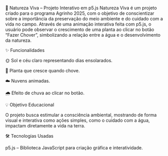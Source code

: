 🌱 Natureza Viva – Projeto Interativo em p5.js
Natureza Viva é um projeto criado para o programa Agrinho 2025, com o objetivo de conscientizar sobre a importância da preservação do meio ambiente e do cuidado com a vida no campo. Através de uma animação interativa feita com p5.js, o usuário pode observar o crescimento de uma planta ao clicar no botão “Fazer Chover”, simbolizando a relação entre a água e o desenvolvimento da natureza.

✨ Funcionalidades

🌞 Sol e céu claro representando dias ensolarados.

🌿 Planta que cresce quando chove.

☁️ Nuvens animadas.

🌧️ Efeito de chuva ao clicar no botão.

💡 Objetivo Educacional

O projeto busca estimular a consciência ambiental, mostrando de forma visual e interativa como ações simples, como o cuidado com a água, impactam diretamente a vida na terra.

🛠️ Tecnologias Usadas

p5.js – Biblioteca JavaScript para criação gráfica e interatividade.

